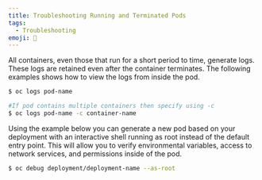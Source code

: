 ```yaml
---
title: Troubleshooting Running and Terminated Pods
tags:
  - Troubleshooting
emoji: 🧰
---
```


All containers, even those that run for a short period to time, generate logs. These logs are retained even after the container terminates. The following examples shows how to view the logs from inside the pod.

```bash
$ oc logs pod-name

#If pod contains multiple containers then specify using -c
$ oc logs pod-name -c container-name
```

Using the example below you can generate a new pod based on your deployment with an interactive shell running as root instead of the default entry point. This will allow you to verify environmental variables, access to network services, and permissions inside of the pod.

```bash
$ oc debug deployment/deployment-name --as-root
```

